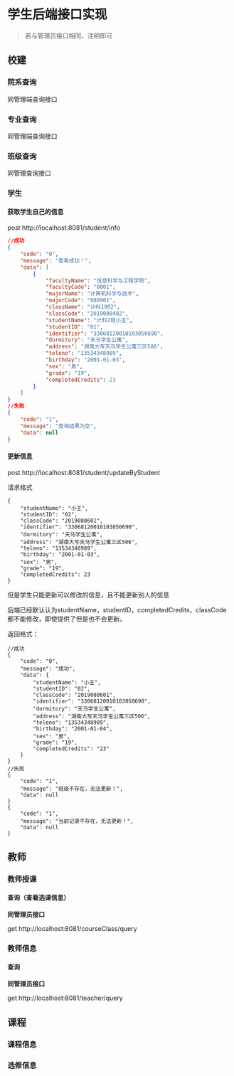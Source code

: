 # 学生后端接口实现

> 若与管理员接口相同，注明即可

## 校建

### 院系查询

同管理端查询接口

### 专业查询

同管理端查询接口

### 班级查询

同管理查询接口

### 学生

#### 获取学生自己的信息

post http://localhost:8081/student/info

```json
//成功
{
    "code": "0",
    "message": "查看成功！",
    "data": [
        {
            "facultyName": "信息科学与工程学院",
            "facultyCode": "0001",
            "majorName": "计算机科学与技术",
            "majorCode": "080901",
            "className": "计科1902",
            "classCode": "2019080402",
            "studentName": "计科2班小王",
            "studentID": "01",
            "identifier": "33068120010103050690",
            "dormitory": "天马学生公寓",
            "address": "湖南大写天马学生公寓三区506",
            "teleno": "13534348989",
            "birthday": "2001-01-03",
            "sex": "男",
            "grade": "19",
            "completedCredits": 23
        }
    ]
}
//失败
{
    "code": "1",
    "message": "查询结果为空",
    "data": null
}
```

#### 更新信息

post http://localhost:8081/student/updateByStudent

请求格式

```
{
    "studentName": "小王",
    "studentID": "02",
    "classCode": "2019080601",
    "identifier": "33068120010103050690",
    "dormitory": "天马学生公寓",
    "address": "湖南大写天马学生公寓三区506",
    "teleno": "13534348989",
    "birthday": "2001-01-03",
    "sex": "男",
    "grade": "19",
    "completedCredits": 23
}
```

但是学生只能更新可以修改的信息，且不能更新别人的信息

后端已经默认认为studentName，studentID，completedCredits，classCode都不能修改，即使提供了但是也不会更新。

返回格式：

```
//成功
{
    "code": "0",
    "message": "成功",
    "data": {
        "studentName": "小王",
        "studentID": "02",
        "classCode": "2019080601",
        "identifier": "33068120010103050690",
        "dormitory": "天马学生公寓",
        "address": "湖南大写天马学生公寓三区506",
        "teleno": "13534348989",
        "birthday": "2001-01-04",
        "sex": "男",
        "grade": "19",
        "completedCredits": "23"
    }
}
//失败
{
    "code": "1",
    "message": "班级不存在，无法更新！",
    "data": null
}
{
    "code": "1",
    "message": "当前记录不存在，无法更新！",
    "data": null
}
```



## 教师

### 教师授课

#### 查询（查看选课信息）

**同管理员接口**

get http://localhost:8081/courseClass/query

### 教师信息

#### 查询

**同管理员接口**

get http://localhost:8081/teacher/query

## 课程

### 课程信息

### 选修信息

